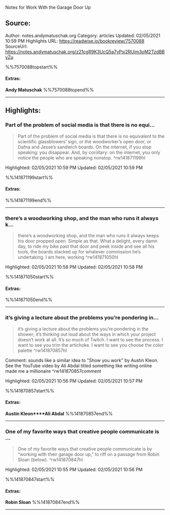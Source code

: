 Notes for Work With the Garage Door Up

## Source:
Author: notes.andymatuschak.org
Category: articles
Updated: 02/05/2021 10:59 PM
Highlights URL: https://readwise.io/bookreview/7570088
SourceUrl: https://notes.andymatuschak.org/z21cgR9K3UcQ5a7yPsj2RUim3oM2TzdBByZu

%%7570088topstart%%
#### Extras:
**Andy Matuschak**
%%7570088topend%%
 
-----
 ## Highlights:

### Part of the problem of social media is that there is no equi...
>Part of the problem of social media is that there is no equivalent to the scientific glassblowers’ sign, or the woodworker’s open door, or Dafna and Jesse’s sandwich boards. On the internet, if you stop speaking: you disappear. And, by corollary: on the internet, you only notice the people who are speaking nonstop. ^rw141871199hl


Highlighted: 02/05/2021 10:59 PM
Updated: 02/05/2021 10:59 PM

%%141871199start%%
#### Extras:

%%141871199end%%



------

### there’s a woodworking shop, and the man who runs it always k...
>there’s a woodworking shop, and the man who runs it always keeps his door propped open. Simple as that. What a delight, every damn day, to ride my bike past that door and peek inside and see all his tools, the boards stacked up for whatever commission he’s undertaking. I am here, working ^rw141871050hl


Highlighted: 02/05/2021 10:58 PM
Updated: 02/05/2021 10:58 PM

%%141871050start%%
#### Extras:

%%141871050end%%

------

### it’s giving a lecture about the problems you’re pondering in...
>it’s giving a lecture about the problems you’re pondering in the shower; it’s thinking out loud about the ways in which your project doesn’t work at all. It’s so much of Twitch. I want to see the process. I want to see you trim the artichoke. I want to see you choose the color palette ^rw141870857hl

Comment: sounds like a similar idea to "Show you work" by Austin Kleon. See the YouTube video by Ali Abdal titled something like writing online made me a millionaire ^rw141870857comment

Highlighted: 02/05/2021 10:56 PM
Updated: 02/05/2021 10:57 PM

%%141870857start%%
#### Extras:
**Austin Kleon****Ali Abdal**
%%141870857end%%

------

### One of my favorite ways that creative people communicate is ...
>One of my favorite ways that creative people communicate is by “working with their garage door up,” to riff on a passage from Robin Sloan (below). ^rw141870847hl


Highlighted: 02/05/2021 10:55 PM
Updated: 02/05/2021 10:56 PM

%%141870847start%%
#### Extras:
**Robin Sloan**
%%141870847end%%

------


